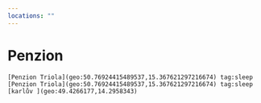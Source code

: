 ```yaml
---
locations: ""
---
```

# Penzion
	[Penzion Triola](geo:50.76924415489537,15.367621297216674) tag:sleep 
	[Penzion Triola](geo:50.76924415489537,15.367621297216674) tag:sleep 
	[karlův ](geo:49.4266177,14.2958343)
